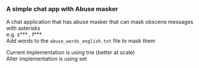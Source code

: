 ### A simple chat app with Abuse masker

A chat application that has abuse masker that can mask obscene messages with asterisks <br>
e.g. s*** , f*** <br>
Add words to the `abuse_words_english.txt` file to mask them<br>

Current implementation is using trie (better at scale)<br>
Alter implementation is using set